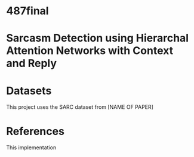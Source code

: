 # 487final
# Sarcasm Detection using Hierarchal Attention Networks with Context and Reply

# Datasets
This project uses the SARC dataset from [NAME OF PAPER]
# References
This implementation
